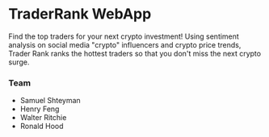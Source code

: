 # TraderRank WebApp

Find the top traders for your next crypto investment! Using sentiment analysis on social media "crypto" influencers and crypto price trends, Trader Rank ranks the hottest traders so that you don't miss the next crypto surge.

### Team

- Samuel Shteyman
- Henry Feng
- Walter Ritchie
- Ronald Hood

